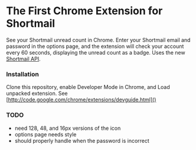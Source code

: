 # The First Chrome Extension for Shortmail
See your Shortmail unread count in Chrome. Enter your Shortmail email and password in the options page, and the extension will check your account every 60 seconds, displaying the unread count as a badge. Uses the new [Shortmail API](http://api.shortmail.com/api/index.html).

### Installation
Clone this repository, enable Developer Mode in Chrome, and Load unpacked extension. See [http://code.google.com/chrome/extensions/devguide.html]()

### TODO
* need 128, 48, and 16px versions of the icon
* options page needs style
* should properly handle when the password is incorrect